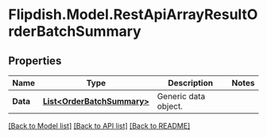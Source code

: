 # Flipdish.Model.RestApiArrayResultOrderBatchSummary
## Properties

Name | Type | Description | Notes
------------ | ------------- | ------------- | -------------
**Data** | [**List&lt;OrderBatchSummary&gt;**](OrderBatchSummary.md) | Generic data object. | 

[[Back to Model list]](../README.md#documentation-for-models) [[Back to API list]](../README.md#documentation-for-api-endpoints) [[Back to README]](../README.md)

